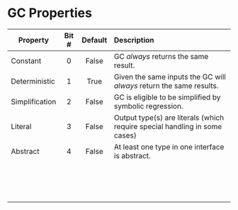# GC Properties

| **Property**   | **Bit #** | **Default** |                           **Description**                                 |
|----------------|:---------:|:-----------:|:--------------------------------------------------------------------------|
| Constant       | 0         | False       | GC _always_ returns the same result.                                      |
| Deterministic  | 1         | True        | Given the same inputs the GC will _always_ return the same results.       |
| Simplification | 2         | False       | GC is eligible to be simplified by symbolic regression.                   |
| Literal        | 3         | False       | Output type(s) are literals (which require special handling in some cases)|
| Abstract       | 4         | False       | At least one type in one interface is abstract.                           |
|                |           |             |                                                                           |
|                |           |             |                                                                           |
|                |           |             |                                                                           |
|                |           |             |                                                                           |
|                |           |             |                                                                           |
|                |           |             |                                                                     |
|                |           |             |                                                                     |
|                |           |             |                                                                     |
|                |           |             |                                                                     |
|                |           |             |                                                                     |
|                |           |             |                                                                     |
|                |           |             |                                                                     |
|                |           |             |                                                                     |
|                |           |             |                                                                     |
|                |           |             |                                                                     |
